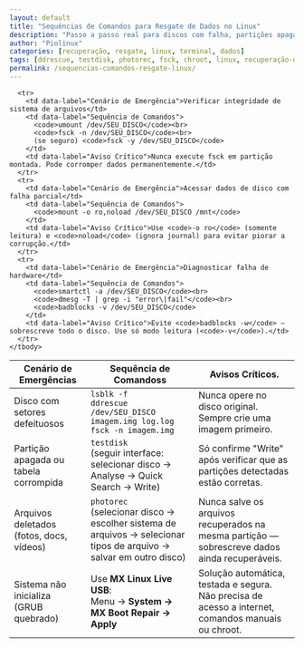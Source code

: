 ```yaml
---
layout: default
title: "Sequências de Comandos para Resgate de Dados no Linux"
description: "Passo a passo real para discos com falha, partições apagadas, arquivos deletados e falhas de boot — com ddrescue, TestDisk, PhotoRec e mais."
author: "Piolinux"
categories: [recuperação, resgate, linux, terminal, dados]
tags: [ddrescue, testdisk, photorec, fsck, chroot, linux, recuperação-de-dados]
permalink: /sequencias-comandos-resgate-linux/
---
```





<section>

<div class="table-container">
  <table class="evergreen-table">
    <thead>
      <tr>
        <th>Cenário de Emergências</th>
        <th>Sequência de Comandoss</th>
        <th>Avisos Críticos.</th>
      </tr>
    </thead>
    <tbody>
      <tr>
        <td data-label="Cenário de Emergência">Disco com setores defeituosos</td>
        <td data-label="Sequência de Comandos">
          <code>lsblk -f</code><br>
          <code>ddrescue /dev/SEU_DISCO imagem.img log.log</code><br>
          <code>fsck -n imagem.img</code>
        </td>
        <td data-label="Aviso Crítico">Nunca opere no disco original. Sempre crie uma imagem primeiro.</td>
      </tr>
      <tr>
        <td data-label="Cenário de Emergência">Partição apagada ou tabela corrompida</td>
        <td data-label="Sequência de Comandos">
          <code>testdisk</code><br>
          (seguir interface: selecionar disco → Analyse → Quick Search → Write)
        </td>
        <td data-label="Aviso Crítico">Só confirme "Write" após verificar que as partições detectadas estão corretas.</td>
      </tr>
   <tr>      
     <td data-label="Cenário de Emergência">Arquivos deletados (fotos, docs, vídeos)</td>
     <td data-label="Sequência de Comandos">
     <code>photorec</code><br>
      (selecionar disco → escolher sistema de arquivos → selecionar tipos de arquivo → salvar em outro disco)
      </td>
        <td data-label="Aviso Crítico">Nunca salve os arquivos recuperados na mesma partição — sobrescreve dados ainda recuperáveis.</td>
   </tr>
 <tr>
  <td data-label="Cenário de Emergência">Sistema não inicializa (GRUB quebrado)</td>
  <td data-label="Sequência de Comandos">
    Use <strong>MX Linux Live USB</strong>:<br>
    Menu → <strong>System → MX Boot Repair → Apply</strong>
  </td>
  <td data-label="Aviso Crítico">Solução automática, testada e segura. Não precisa de acesso a internet, comandos manuais ou chroot.</td>
</tr>



      <tr>
        <td data-label="Cenário de Emergência">Verificar integridade de sistema de arquivos</td>
        <td data-label="Sequência de Comandos">
          <code>umount /dev/SEU_DISCO</code><br>
          <code>fsck -n /dev/SEU_DISCO</code><br>
          (se seguro) <code>fsck -y /dev/SEU_DISCO</code>
        </td>
        <td data-label="Aviso Crítico">Nunca execute fsck em partição montada. Pode corromper dados permanentemente.</td>
      </tr>
      <tr>
        <td data-label="Cenário de Emergência">Acessar dados de disco com falha parcial</td>
        <td data-label="Sequência de Comandos">
          <code>mount -o ro,noload /dev/SEU_DISCO /mnt</code>
        </td>
        <td data-label="Aviso Crítico">Use <code>-o ro</code> (somente leitura) e <code>noload</code> (ignora journal) para evitar piorar a corrupção.</td>
      </tr>
      <tr>
        <td data-label="Cenário de Emergência">Diagnosticar falha de hardware</td>
        <td data-label="Sequência de Comandos">
          <code>smartctl -a /dev/SEU_DISCO</code><br>
          <code>dmesg -T | grep -i "error\|fail"</code><br>
          <code>badblocks -v /dev/SEU_DISCO</code>
        </td>
        <td data-label="Aviso Crítico">Evite <code>badblocks -w</code> — sobrescreve todo o disco. Use só modo leitura (<code>-v</code>).</td>
      </tr>
    </tbody>
  </table>
</div>

</section>


